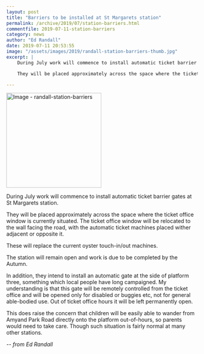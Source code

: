 ```yaml
---
layout: post
title: "Barriers to be installed at St Margarets station"
permalink: /archive/2019/07/station-barriers.html
commentfile: 2019-07-11-station-barriers
category: news
author: "Ed Randall"
date: 2019-07-11 20:53:55
image: "/assets/images/2019/randall-station-barriers-thumb.jpg"
excerpt: |
    During July work will commence to install automatic ticket barrier gates at St Margarets station.

    They will be placed approximately across the space where the ticket office window is currently situated. The ticket office window will be relocated to the wall facing the road, with the automatic ticket machines placed wither adjacent or opposite it.

---
```

<a href="/assets/images/2019/randall-station-barriers.jpg" title="Click for a larger image"><img src="/assets/images/2019/randall-station-barriers-thumb.jpg" width="250" alt="Image - randall-station-barriers"  class="photo right"/></a>

During July work will commence to install automatic ticket barrier gates at St Margarets station.

They will be placed approximately across the space where the ticket office window is currently situated. The ticket office window will be relocated to the wall facing the road, with the automatic ticket machines placed wither adjacent or opposite it.

These will replace the current oyster touch-in/out machines.

The station will remain open and work is due to be completed by the Autumn.

In addition, they intend to install an automatic gate at the side of platform three, something which local people have long campaigned. My understanding is that this gate will be remotely controlled from the ticket office and will be opened only for disabled or buggies etc, not for general able-bodied use.  Out of ticket office hours it will be left permanently open.

This does raise the concern that children will be easily able to wander from Amyand Park Road directly onto the platform out-of-hours, so parents would need to take care.  Though such situation is fairly normal at many other stations.

<cite>-- from Ed Randall</cite>

